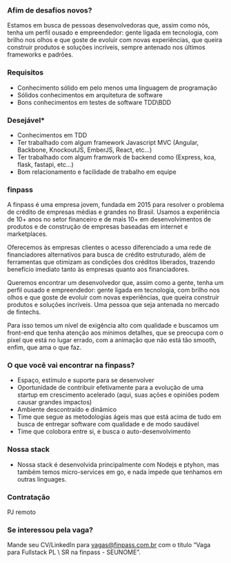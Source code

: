 ### **Afim de desafios novos?**

Estamos em busca de pessoas desenvolvedoras que, assim como nós, tenha um perfil ousado e empreendedor: gente ligada em tecnologia, com brilho nos olhos e que goste de evoluir com novas experiências, que queira construir produtos e soluções incríveis, sempre antenado nos últimos frameworks e padrões. 

### **Requisitos**

- Conhecimento sólido em pelo menos uma linguagem de programação
- Sólidos conhecimentos em arquitetura de software
- Bons conhecimentos em testes de software TDD\BDD

### **Desejável***

- Conhecimentos em TDD
- Ter trabalhado com algum framework Javascript MVC (Angular, Backbone, KnockoutJS, EmberJS, React, etc...)
- Ter trabalhado com algum framwork de backend como (Express, koa, flask, fastapi, etc...)
- Bom relacionamento e facilidade de trabalho em equipe

### **finpass**

A finpass é uma empresa jovem, fundada em 2015 para resolver o problema de crédito de  empresas médias e grandes no Brasil. Usamos a experiência de 10+ anos no setor financeiro e de mais 10+ em desenvolvimentos de produtos e de construção de empresas baseadas em internet e marketplaces.

Oferecemos às empresas clientes o acesso diferenciado a uma rede de financiadores alternativos para busca de crédito estruturado, além de ferramentas que otimizam as condições dos créditos liberados, trazendo benefício imediato tanto às empresas quanto aos financiadores.

Queremos encontrar um desenvolvedor que, assim como a gente, tenha um perfil ousado e empreendedor: gente ligada em tecnologia, com brilho nos olhos e que goste de evoluir com novas experiências, que queira construir produtos e soluções incríveis. Uma pessoa que seja antenada no mercado de fintechs.

Para isso temos um nível de exigência alto com qualidade e buscamos um front-end que tenha atenção aos mínimos detalhes, que se preocupa com o pixel que está no lugar errado, com a animação que não está tão smooth, enfim, que ama o que faz. 

### O que você vai encontrar na finpass?

- Espaço, estímulo e suporte para se desenvolver
- Oportunidade de contribuir efetivamente para a evolução de uma startup em crescimento acelerado (aqui, suas ações e opiniões podem causar grandes impactos)
- Ambiente descontraído e dinâmico
- Time que segue as metodologias ágeis mas que está acima de tudo em busca de entregar software com qualidade e de modo saudável
- Time que colobora entre si, e busca o auto-desenvolvimento

### Nossa stack

- Nossa stack é desenvolvida principalmente com Nodejs e ptyhon, mas também temos micro-services em go, e nada impede que tenhamos em outras linguages.

### Contratação

PJ remoto

### Se interessou pela vaga?

Mande seu CV/LinkedIn para [vagas@finpass.com.br](vagas@finpass.com.br) com o título “Vaga para Fullstack PL \ SR na finpass - SEUNOME”. 
